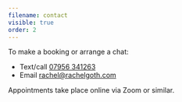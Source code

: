 ```yaml
---
filename: contact
visible: true
order: 2
---
```

<div>
To make a booking or arrange a chat:
<ul>
   <li>Text/call <a href="tel:+447956341263">07956 341263</a>
   <li>Email <a href="mailto:rachel@rachelgoth.com">rachel@rachelgoth.com</a>
</ul>
</div>

Appointments take place online via Zoom or similar.
